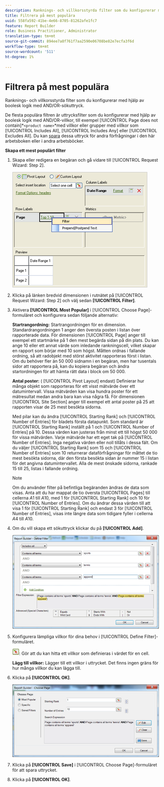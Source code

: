 ```yaml
---
description: Ranknings- och villkorsstyrda filter som du konfigurerar med hjälp av boolesk logik med AND/OR-sökuttryck.
title: Filtrera på mest populära
uuid: 558fa592-41be-4e66-8705-81262afe1fc7
feature: Report Builder
role: Business Practitioner, Administrator
translation-type: tm+mt
source-git-commit: 894ee7a8f761f7aa2590e06708be82e7ecfa3f6d
workflow-type: tm+mt
source-wordcount: '511'
ht-degree: 1%

---
```



# Filtrera på mest populära

Ranknings- och villkorsstyrda filter som du konfigurerar med hjälp av boolesk logik med AND/OR-sökuttryck.

De flesta populära filtren är uttrycksfilter som du konfigurerar med hjälp av boolesk logik med AND/OR-villkor, till exempel [!UICONTROL Page does not contain]*`<product name>`*med villkor eller grupper med villkor som [!UICONTROL Includes All], [!UICONTROL Includes Any] eller [!UICONTROL Excludes All]. Du kan [spara](/help/analyze/report-builder/layout/c-filter-dimensions/saved-filters.md) dessa uttryck för andra förfrågningar i den här arbetsboken eller i andra arbetsböcker.

**Skapa ett mest populärt filter**

1. Skapa eller redigera en begäran och gå vidare till [!UICONTROL Request Wizard: Step 2].

   ![Steginformation](assets/dimension_filter.png)

1. Klicka på länken bredvid dimensionen i rutnätet på [!UICONTROL Request Wizard: Step 2] och välj sedan **[!UICONTROL Filter]**.
1. Aktivera **[!UICONTROL Most Popular]** i [!UICONTROL Choose Page]-formuläret och konfigurera sedan följande alternativ:

   **Startrangordning:** Startrangordningen för en dimension. Standardrangordningen 1 anger den översta posten i listan över rapporterade data. För dimensionen [!UICONTROL Page] anger till exempel ett startmärke på 1 den mest begärda sidan på din plats. Du kan ange 10 eller ett annat värde som inledande rankningscell, vilket skapar en rapport som börjar med 10 som högst. Måtten ordnas i fallande ordning, så att radobjekt med störst aktivitet rapporteras först i listan. Om du behöver fler än 50 000 sidnamn i en begäran, men har tusentals sidor att rapportera på, kan du kopiera begäran och ändra startordningen för att hämta rätt data i block om 50 000.

   **Antal poster:** (  [!UICONTROL Pivot Layout] endast) Definierar hur många objekt som rapporteras för ett visst mätvärde över ett datumintervall. Vissa mätvärden kan visa hundra poster för ett mätresultat medan andra bara kan visa några få. För dimensionen [!UICONTROL Site Section] anger till exempel ett antal poster på 25 att rapporten visar de 25 mest besökta sidorna.

   Med pilar kan du ändra [!UICONTROL Starting Rank] och [!UICONTROL Number of Entries] för bladets första datapunkt. Som standard är [!UICONTROL Starting Rank] inställt på 1 och [!UICONTROL Number of Entries] på 10. Dessa värden kan justeras från minst ett till högst 50 000 för vissa mätvärden. Varje mätvärde har ett eget tak på [!UICONTROL Number of Entries]. Inga negativa värden eller noll tillåts i dessa fält. Om du väljer [!UICONTROL Starting Rank] som 15 och [!UICONTROL Number of Entries] som 10 returnerar dataförfrågningar för måttet de tio mest besökta sidorna, där den första besökta sidan är nummer 15 i listan för det angivna datumintervallet. Alla de mest önskade sidorna, rankade 15 till 25, listas i fallande ordning.

   >[!NOTE]
   >
   >Om du använder filter på befintliga begäranden ändras de data som visas. Anta att du har mappat de tio översta [!UICONTROL Pages] till cellerna $A$1 till $A$10, med 1 för [!UICONTROL Starting Rank] och 10 för [!UICONTROL Number of Entries]. Om du ändrar dessa värden till att visa 1 för [!UICONTROL Starting Rank] och endast 3 för [!UICONTROL Number of Entries], visas inte längre data som tidigare fyller i cellerna $A$4 till $A$10.

1. Om du vill skapa ett sökuttryck klickar du på **[!UICONTROL Add]**.

   ![Steginformation](assets/expressions_define_filter.png)

1. Konfigurera lämpliga villkor för dina behov i [!UICONTROL Define Filter]-formuläret.

   ![select_cell_icon.png](assets/select_cell_icon.png): Gör att du kan hitta ett villkor som definieras i värdet för en cell.

   **Lägg till villkor:** Lägger till ett villkor i uttrycket. Det finns ingen gräns för hur många villkor du kan lägga till.

1. Klicka på **[!UICONTROL OK]**.

   ![Steginformation](assets/choose_page_02.png)

1. Klicka på **[!UICONTROL Save]** i [!UICONTROL Choose Page]-formuläret för att spara uttrycket.
1. Klicka på **[!UICONTROL OK]**.
